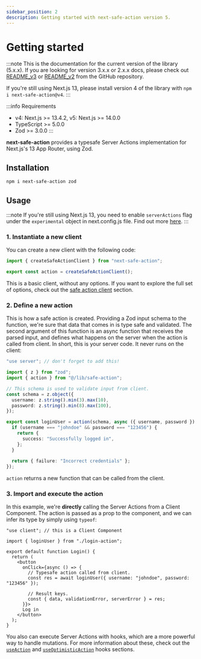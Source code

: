 ```yaml
---
sidebar_position: 2
description: Getting started with next-safe-action version 5.
---
```


# Getting started

:::note
This is the documentation for the current version of the library (5.x.x). If you are looking for version 3.x.x or 2.x.x docs, please check out [README_v3](https://github.com/TheEdoRan/next-safe-action/blob/main/packages/next-safe-action/README_v3.md) or [README_v2](https://github.com/TheEdoRan/next-safe-action/blob/main/packages/next-safe-action/README_v2.md) from the GitHub repository.

If you're still using Next.js 13, please install version 4 of the library with `npm i next-safe-action@v4`.
:::

:::info Requirements
- v4: Next.js >= 13.4.2, v5: Next.js >= 14.0.0
- TypeScript >= 5.0.0
- Zod >= 3.0.0
:::

**next-safe-action** provides a typesafe Server Actions implementation for Next.js's 13 App Router, using Zod.

## Installation

```bash npm2yarn
npm i next-safe-action zod
```

## Usage

:::note
If you're still using Next.js 13, you need to enable `serverActions` flag under the `experimental` object in next.config.js file. Find out more [here](/docs/migration-from-v4-to-v5).
:::

### 1. Instantiate a new client

 You can create a new client with the following code:

```typescript title="src/lib/safe-action.ts"
import { createSafeActionClient } from "next-safe-action";

export const action = createSafeActionClient();
```

This is a basic client, without any options. If you want to explore the full set of options, check out the [safe action client](/docs/safe-action-client) section.

### 2. Define a new action

This is how a safe action is created. Providing a Zod input schema to the function, we're sure that data that comes in is type safe and validated.
The second argument of this function is an async function that receives the parsed input, and defines what happens on the server when the action is called from client. In short, this is your server code. It never runs on the client:

```typescript title="src/app/login-action.ts"
"use server"; // don't forget to add this!

import { z } from "zod";
import { action } from "@/lib/safe-action";

// This schema is used to validate input from client.
const schema = z.object({
  username: z.string().min(3).max(10),
  password: z.string().min(8).max(100),
});

export const loginUser = action(schema, async ({ username, password }) => {
  if (username === "johndoe" && password === "123456") {
    return {
      success: "Successfully logged in",
    };
  } 
    
  return { failure: "Incorrect credentials" };
});
```

`action` returns a new function that can be called from the client.

### 3. Import and execute the action

In this example, we're **directly** calling the Server Actions from a Client Component. The action is passed as a prop to the component, and we can infer its type by simply using `typeof`: 

```tsx title="src/app/login.tsx"
"use client"; // this is a Client Component

import { loginUser } from "./login-action";

export default function Login() {
  return (
    <button
      onClick={async () => {
        // Typesafe action called from client.
        const res = await loginUser({ username: "johndoe", password: "123456" });

        // Result keys.
        const { data, validationError, serverError } = res;
      }}>
      Log in
    </button>
  );
}
```

You also can execute Server Actions with hooks, which are a more powerful way to handle mutations. For more information about these, check out the [`useAction`](/docs/usage-from-client/hooks/useaction) and [`useOptimisticAction`](/docs/usage-from-client/hooks/useoptimisticaction) hooks sections.